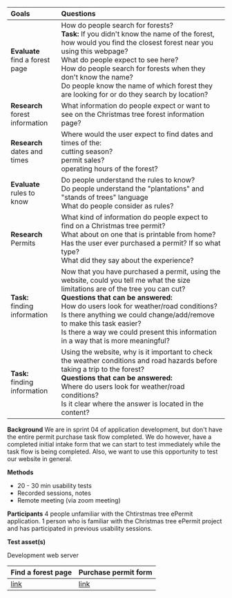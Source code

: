 |**Goals**                                     |**Questions**                                                                                                    |
|:-------------------------------------------- |:----------------------------------------------------------------------------------------------------------------|
|**Evaluate**<br>find a forest page                |How do people search for forests?<br>**Task:** If you didn't know the name of the forest, how would you find the closest forest near you using this webpage?<br>What do people expect to see here?<br>How do people search for forests when they don't know the name?<br>Do people know the name of which forest they are looking for or do they search by location?                                                                                     |
|**Research**<br>forest information	           |What information do people expect or want to see on the Christmas tree forest information page?                  |
|**Research**<br>dates and times               |Where would the user expect to find dates and times of the:<br>cutting season?<br>permit sales?<br>operating hours of the forest?                                                                                                                                                      |
|**Evaluate**<br>rules to know	               |Do people understand the rules to know?<br>Do people understand the "plantations" and "stands of trees" language<br>What do people consider as rules?                                                                                                                    |
|**Research**<br>Permits                       |What kind of information do people expect to find on a Christmas tree permit?<br>What about on one that is printable from home?<br>Has the user ever purchased a permit? If so what type?<br>What did they say about the experience?                                                      |**Evaluate**<br>permit purchase form              |How will people interact with the form?<br>**Task:**<br>Could you show me how you would buy a permit for 2 trees?<br>**Questions that can be answered:**<br>Is it clear how users will get the permit?<br>Is it clear that the user will be redirected to pay.gov?<br>Is it clear which forest which permits the user is buying their permit for?<br>Is it clear what the household limit is for permits?<br>Is it clear why an email address is required?<br>Does the login link or create link in the header cause confusion when purchasing a permit?|
|**Task:**<br>finding information              |Now that you have purchased a permit, using the website, could you tell me what the size limitations are of the tree you can cut?<br>**Questions that can be answered:**<br>How do users look for weather/road conditions?<br>Is there anything we could change/add/remove to make this task easier?<br>Is there a way we could present this information in a way that is more meaningful?|
|**Task:**<br>finding information              |Using the website, why is it important to check the weather conditions and road hazards before taking a trip to the forest?<br>**Questions that can be answered:**<br>Where do users look for weather/road conditions?<br>Is it clear where the answer is located in the content?|

**Background**
We are in sprint 04 of application development, but don't have the entire permit purchase task flow completed. We do however, have a completed initial intake form that we can start to test immediately while the task flow is being completed. Also, we want to use this opportunity to test our website in general.

**Methods**
* 20 - 30 min usability tests
* Recorded sessions, notes
* Remote meeting (via zoom meeting)

**Participants**
4 people unfamiliar with the Chtirstmas tree ePermit application.
1 person who is familiar with the Christmas tree ePermit project and has participated in previous usability sessions.

**Test asset(s)**

Development web server

|Find a forest page                            |Purchase permit form                                            |
|:-------------------------------------------- |:---------------------------------------------------------------|
|[link](https://forest-service-trees-staging.app.cloud.gov/christmas-trees/forests)|[link](https://forest-service-trees-staging.app.cloud.gov/applications/christmas-trees/forests/arp/new)|
